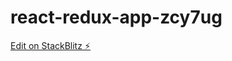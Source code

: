 # react-redux-app-zcy7ug

[Edit on StackBlitz ⚡️](https://stackblitz.com/edit/react-redux-app-zcy7ug)